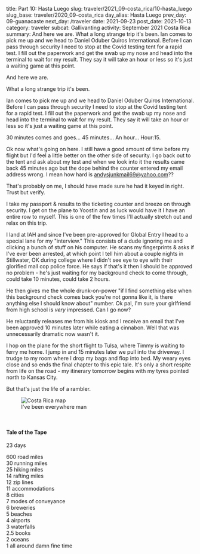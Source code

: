 title: Part 10: Hasta Luego
slug: traveler/2021_09-costa_rica/10-hasta_luego
slug_base: traveler/2020_09-costa_rica
day_alias: Hasta Luego
prev_day: 09-guanacaste
next_day: /traveler
date: 2021-09-23
post_date: 2021-10-13
category: traveler
subcat: Gallivanting
activity: September 2021 Costa Rica
summary: And here we are. What a long strange trip it's been. Ian comes to pick me up and we head to Daniel Oduber Quiros International. Before I can pass through security I need to stop at the Covid testing tent for a rapid test. I fill out the paperwork and get the swab up my nose and head into the terminal to wait for my result. They say it will take an hour or less so it's just a waiting game at this point.

And here we are.

What a long strange trip it's been.

Ian comes to pick me up and we
head to Daniel Oduber Quiros International. Before I can pass through security I
need to stop at the Covid testing tent for a rapid test. I
fill out the paperwork and get the swab up my nose and head into the terminal to
wait for my result. They say it will take an hour or less so it's just a waiting
game at this point.

30 minutes comes and goes... 45 minutes... An hour... Hour:15.

Ok now what's going on here. I still have a good amount of time before my flight
but I'd feel a little better on the other side of security. I go back out to the
tent and ask about my test and when we look into it the results came back 45
minutes ago but the dope behind the counter entered my email address wrong. I
mean how hard is andysjunkmail69@yahoo.com??

That's probably on me, I should have made sure he had it keyed in right. Trust
but verify.

I take my passport & results to the ticketing counter and breeze on through
security. I get on the plane to Yoostin and as luck would have it I have an
entire row to myself. This is one of the few times I'll actually stretch out and
relax on this trip.

I land at IAH and since I've been pre-approved for Global Entry I head to a
special lane for my "interview." This consists of a dude ignoring me and
clicking a bunch of stuff on his computer. He scans my fingerprints & asks if
I've ever been arrested, at which point I tell him about a couple nights in
Stillwater, OK during college where I didn't see eye to eye with their glorified
mall cop police force. He says if that's it then I should be approved no problem -
he's just waiting for my background check to come through, could take 10 minutes,
could take 2 hours.

He then gives me the whole drunk-on-power "if I find something
else when this background check comes back you're not gonna like it, is there
anything else I should know about" number. Ok pal, I'm sure your girlfriend
from high school is *very* impressed. Can I go now?

He reluctantly releases me from his kiosk and I receive an email that I've been
approved 10 minutes later while eating a cinnabon. Well that was unnecessarily
dramatic now wasn't it.

I hop on the plane for the short flight to Tulsa, where Timmy is waiting to
ferry me home. I jump in and 15 minutes later we pull into the driveway. I trudge
to my room where I drop my bags and flop into bed. My weary
eyes close and so ends the final chapter to this epic tale. It's only a short respite
from life on the road - my itinerary tomorrow begins with my tyres pointed
north to Kansas City.

But that's just the life of a rambler.

<figure class="figure">
  <img class="figure-img img-fluid mt-2 rounded" src="/theme/images/traveler/2021_09-costa_rica/costa_rica_map.png" alt="Costa Rica map">
  <figcaption class="figure-caption">I've been everywhere man</figcaption>
</figure>

<br>
<h4 class="article-subheader">Tale of the Tape</h4>
23 days

600 road miles
<br>
30 running miles
<br>
25 hiking miles
<br>
14 rafting miles
<br>
12 zip lines
<br>
11 accommodations
<br>
8 cities
<br>
7 modes of conveyance
<br>
6 breweries
<br>
5 beaches
<br>
4 airports
<br>
3 waterfalls
<br>
2.5 books
<br>
2 oceans
<br>
1 all around damn fine time